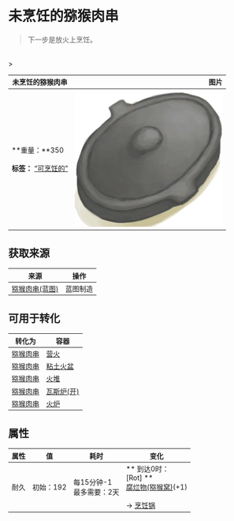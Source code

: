 # 未烹饪的猕猴肉串  
> 下一步是放火上烹饪。  
<br>  
>   
  
  未烹饪的猕猴肉串  |   图片   
 ----  |  ----:   
 **重量：**350<br><br>**标签：**	[“可烹饪的”](tag_Cookable.md)  |  <img decoding="async" src="Sprite/CookingPotClosed.png" href="a.md" style="max-width:300px;max-height:300px;">   
  
## 获取来源  
来源  |  操作  
----  |  ----  
[猕猴肉串(蓝图)](Bp_MacaqueSkewers.md)  |  蓝图制造  
## 可用于转化  
转化为  |  容器  
----  |  ----  
[猕猴肉串](MacaqueSkewers.md)  |  [营火](Campfire.md)  
[猕猴肉串](MacaqueSkewers.md)  |  [粘土火盆](ClayFirePit.md)  
[猕猴肉串](MacaqueSkewers.md)  |  [火堆](Fire.md)  
[猕猴肉串](MacaqueSkewers.md)  |  [瓦斯炉(开)](GasCookerOn.md)  
[猕猴肉串](MacaqueSkewers.md)  |  [火炉](Stove.md)  
## 属性   
属性  |  值  |  耗时  |  变化  
----  |  ----  |  ----  |  ----  
耐久  |  初始：192  |  每15分钟-1<br>最多需要：2天  |  ** 到达0时： **<br>** [Rot] **<br>  [腐烂物(猕猴窝)](RottenRemains.md)(+1)<br><br>→ [烹饪锅](CookingPot.md)  


<script>document.title="未烹饪的猕猴肉串 - 卡牌生存百科 Card Survival Wiki";</script>
